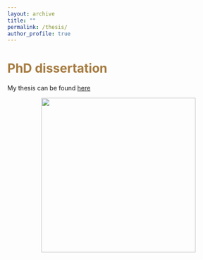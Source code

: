 ```yaml
---
layout: archive
title: ""
permalink: /thesis/
author_profile: true
---
```


# <span style="color:#a67b40"> PhD dissertation </span>

My thesis can be found [here](https://cadmus.eui.eu/entities/publication/3c4e3998-e51f-40f0-a0e3-24ed7850dd8d)

<div align="center">
<img src="http://gaiaghirardi.github.io/images/re.jpeg" width="350" />
</div>


